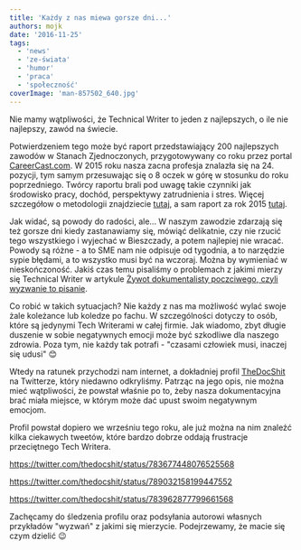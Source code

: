 ```yaml
---
title: 'Każdy z nas miewa gorsze dni...'
authors: mojk
date: '2016-11-25'
tags:
  - 'news'
  - 'ze-świata'
  - 'humor'
  - 'praca'
  - 'społeczność'
coverImage: 'man-857502_640.jpg'
---
```


Nie mamy wątpliwości, że Technical Writer to jeden z najlepszych, o ile nie
najlepszy, zawód na świecie.

<!--truncate-->

Potwierdzeniem tego może być raport przedstawiający 200 najlepszych zawodów w
Stanach Zjednoczonych, przygotowywany co roku przez portal
[CareerCast.com](http://www.careercast.com/). W 2015 roku nasza zacna profesja
znalazła się na 24. pozycji, tym samym przesuwając się o 8 oczek w górę w
stosunku do roku poprzedniego. Twórcy raportu brali pod uwagę takie czynniki jak
środowisko pracy, dochód, perspektywy zatrudnienia i stres. Więcej szczegółow
o metodologii znajdziecie
[tutaj](http://www.careercast.com/jobs-rated/2015-jobs-rated-methodology), a sam
raport za rok 2015
[tutaj](http://www.careercast.com/jobs-rated/jobs-rated-report-2015-ranking-top-200-jobs).

Jak widać, są powody do radości, ale... W naszym zawodzie zdarzają się też
gorsze dni kiedy zastanawiamy się, mówiąć delikatnie, czy nie rzucić tego
wszystkiego i wyjechać w Bieszczady, a potem najlepiej nie wracać. Powody są
różne - a to SME nam nie odpisuje od tygodnia, a to narzędzie sypie błędami, a
to wszystko musi być na wczoraj. Można by wymieniać w nieskończoność. Jakiś czas
temu pisaliśmy o problemach z jakimi mierzy się Technical Writer w
artykule [Żywot dokumentalisty poczciwego, czyli wyzwanie to pisanie](http://techwriter.pl/zywot-dokumentalisty-poczciwego-czyli-wyzwanie-to-pisanie/).

Co robić w takich sytuacjach? Nie każdy z nas ma możliwość wylać swoje żale
koleżance lub koledze po fachu. W szczególności dotyczy to osób, które są
jedynymi Tech Writerami w całej firmie. Jak wiadomo, zbyt długie duszenie w
sobie negatywnych emocji może być szkodliwe dla naszego zdrowia. Poza tym, nie
każdy tak potrafi - "czasami człowiek musi, inaczej się udusi" 😊

Wtedy na ratunek przychodzi nam internet, a dokładniej profil
[TheDocShit](https://twitter.com/thedocshit) na Twitterze, który niedawno
odkryliśmy. Patrząc na jego opis, nie można mieć wątpliwości, że powstał właśnie
po to, żeby nasza dokumentacyjna brać miała miejsce, w którym może dać upust
swoim negatywnym emocjom.

Profil powstał dopiero we wrześniu tego roku, ale już można na nim znaleźć kilka
ciekawych tweetów, które bardzo dobrze oddają frustracje przeciętnego Tech
Writera.

https://twitter.com/thedocshit/status/783677448076525568

https://twitter.com/thedocshit/status/789032158199447552

https://twitter.com/thedocshit/status/783962877799661568

Zachęcamy do śledzenia profilu oraz podsyłania autorowi własnych przykładów
"wyzwań" z jakimi się mierzycie. Podejrzewamy, że macie się czym dzielić 😉

